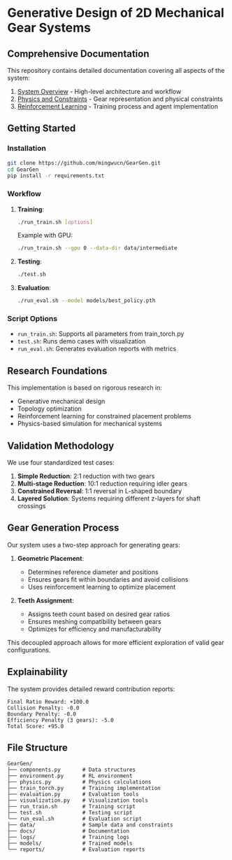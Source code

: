 # Generative Design of 2D Mechanical Gear Systems

## Comprehensive Documentation
This repository contains detailed documentation covering all aspects of the system:

1. [System Overview](docs/overview.md) - High-level architecture and workflow
2. [Physics and Constraints](docs/physics.md) - Gear representation and physical constraints
3. [Reinforcement Learning](docs/rl_training.md) - Training process and agent implementation

## Getting Started
### Installation
```bash
git clone https://github.com/mingwucn/GearGen.git
cd GearGen
pip install -r requirements.txt
```

### Workflow
1. **Training**:
   ```bash
   ./run_train.sh [options]
   ```
   Example with GPU:
   ```bash
   ./run_train.sh --gpu 0 --data-dir data/intermediate
   ```

2. **Testing**:
   ```bash
   ./test.sh
   ```

3. **Evaluation**:
   ```bash
   ./run_eval.sh --model models/best_policy.pth
   ```

### Script Options
- `run_train.sh`: Supports all parameters from train_torch.py
- `test.sh`: Runs demo cases with visualization
- `run_eval.sh`: Generates evaluation reports with metrics

## Research Foundations
This implementation is based on rigorous research in:
- Generative mechanical design
- Topology optimization
- Reinforcement learning for constrained placement problems
- Physics-based simulation for mechanical systems

## Validation Methodology
We use four standardized test cases:
1. **Simple Reduction**: 2:1 reduction with two gears
2. **Multi-stage Reduction**: 10:1 reduction requiring idler gears
3. **Constrained Reversal**: 1:1 reversal in L-shaped boundary
4. **Layered Solution**: Systems requiring different z-layers for shaft crossings

## Gear Generation Process
Our system uses a two-step approach for generating gears:

1. **Geometric Placement**: 
   - Determines reference diameter and positions
   - Ensures gears fit within boundaries and avoid collisions
   - Uses reinforcement learning to optimize placement

2. **Teeth Assignment**:
   - Assigns teeth count based on desired gear ratios
   - Ensures meshing compatibility between gears
   - Optimizes for efficiency and manufacturability

This decoupled approach allows for more efficient exploration of valid gear configurations.

## Explainability
The system provides detailed reward contribution reports:
```
Final Ratio Reward: +100.0
Collision Penalty: -0.0
Boundary Penalty: -0.0
Efficiency Penalty (3 gears): -5.0
Total Score: +95.0
```

## File Structure
```text
GearGen/
├── components.py       # Data structures
├── environment.py      # RL environment
├── physics.py          # Physics calculations
├── train_torch.py      # Training implementation
├── evaluation.py       # Evaluation tools
├── visualization.py    # Visualization tools
├── run_train.sh        # Training script
├── test.sh             # Testing script
└── run_eval.sh         # Evaluation script
├── data/               # Sample data and constraints
├── docs/               # Documentation
├── logs/               # Training logs
├── models/             # Trained models
└── reports/            # Evaluation reports
```
